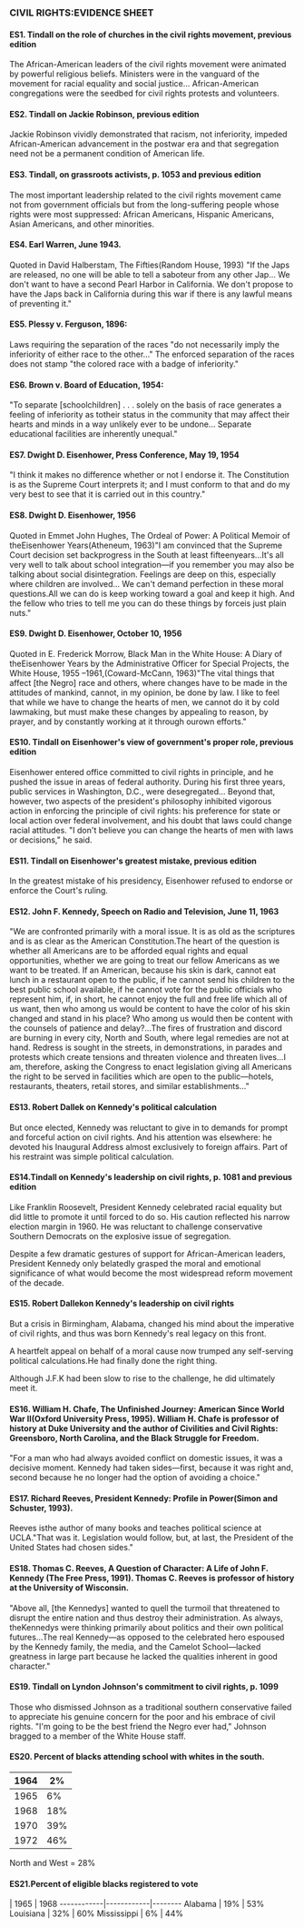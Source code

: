 ### CIVIL RIGHTS:EVIDENCE SHEET

#### ES1. Tindall on the role of churches in the civil rights movement, previous edition
The African-American leaders of the civil rights movement were animated by powerful religious beliefs. Ministers were in the vanguard of the movement for racial equality and social justice... African-American congregations were the seedbed for civil rights protests and volunteers.

#### ES2. Tindall on Jackie Robinson, previous edition
Jackie Robinson vividly demonstrated that racism, not inferiority, impeded African-American advancement in the postwar era and that segregation need not be a permanent condition of American life.

#### ES3. Tindall, on grassroots activists, p. 1053 and previous edition
The most important leadership related to the civil rights movement came not from government officials but from the long-suffering people whose rights were most suppressed: African Americans, Hispanic Americans, Asian Americans, and other minorities.

#### ES4. Earl Warren, June 1943.
Quoted in David Halberstam, The Fifties(Random House, 1993) "If the Japs are released, no one will be able to tell a saboteur from any other Jap... We don't want to have a second Pearl Harbor in California. We don't propose to have the Japs back in California during this war if there is any lawful means of preventing it."

#### ES5. Plessy v. Ferguson, 1896:
Laws requiring the separation of the races "do not necessarily imply the inferiority of either race to the other..." The enforced separation of the races does not stamp "the colored race with a badge of inferiority."

#### ES6. Brown v. Board of Education, 1954:
"To separate [schoolchildren] . . . solely on the basis of race generates a feeling of inferiority as totheir status in the community that may affect their hearts and minds in a way unlikely ever to be undone... Separate educational facilities are inherently unequal."

#### ES7. Dwight D. Eisenhower, Press Conference, May 19, 1954
"I think it makes no difference whether or not I endorse it. The Constitution is as the Supreme Court interprets it; and I must conform to that and do my very best to see that it is carried out in this country."

#### ES8. Dwight D. Eisenhower, 1956
Quoted in Emmet John Hughes, The Ordeal of Power: A Political Memoir of theEisenhower Years(Atheneum, 1963)"I am convinced that the Supreme Court decision set backprogress in the South at least fifteenyears...It's all very well to talk about school integration—if you remember you may also be talking about social disintegration. Feelings are deep on this, especially where children are involved... We can't demand perfection in these moral questions.All we can do is keep working toward a goal and keep it high. And the fellow who tries to tell me you can do these things by forceis just plain nuts."

#### ES9. Dwight D. Eisenhower, October 10, 1956
Quoted in E. Frederick Morrow, Black Man in the White House: A Diary of theEisenhower Years by the Administrative Officer for Special Projects, the White House, 1955 –1961,(Coward-McCann, 1963)"The vital things that affect [the Negro] race and others, where changes have to be made in the attitudes of mankind, cannot, in my opinion, be done by law. I like to feel that while we have to change the hearts of men, we cannot do it by cold lawmaking, but must make these changes by appealing to reason, by prayer, and by constantly working at it through ourown efforts."

#### ES10. Tindall on Eisenhower's view of government's proper role, previous edition
Eisenhower entered office committed to civil rights in principle, and he pushed the issue in areas of federal authority. During his first three years, public services in Washington, D.C., were desegregated... Beyond that, however, two aspects of the president's philosophy inhibited vigorous action in enforcing the principle of civil rights: his preference for state or local action over federal involvement, and his doubt that laws could change racial attitudes. "I don't believe you can change the hearts of men with laws or decisions," he said.

#### ES11. Tindall on Eisenhower's greatest mistake, previous edition
In the greatest mistake of his presidency, Eisenhower refused to endorse or enforce the Court's ruling.

#### ES12. John F. Kennedy, Speech on Radio and Television, June 11, 1963
"We are confronted primarily with a moral issue. It is as old as the scriptures and is as clear as the American Constitution.The heart of the question is whether all Americans are to be afforded equal rights and equal opportunities, whether we are going to treat our fellow Americans as we want to be treated. If an American, because his skin is dark, cannot eat lunch in a restaurant open to the public, if he cannot send his children to the best public school available, if he cannot vote for the public officials who represent him, if, in short, he cannot enjoy the full and free life which all of us want, then who among us would be content to have the color of his skin changed and stand in his place? Who among us would then be content with the counsels of patience and delay?...The fires of frustration and discord are burning in every city, North and South, where legal remedies are not at hand. Redress is sought in the streets, in demonstrations, in parades and protests which create tensions and threaten violence and threaten lives...I am, therefore, asking the Congress to enact legislation giving all Americans the right to be served in facilities which are open to the public—hotels, restaurants, theaters, retail stores, and similar establishments..."

#### ES13. Robert Dallek on Kennedy's political calculation
But once elected, Kennedy was reluctant to give in to demands for prompt and forceful action on civil rights. And his attention was elsewhere: he devoted his Inaugural Address almost exclusively to foreign affairs. Part of his restraint was simple political calculation.

#### ES14.Tindall on Kennedy's leadership on civil rights, p. 1081 and previous edition
Like Franklin Roosevelt, President Kennedy celebrated racial equality but did little to promote it until forced to do so. His caution reflected his narrow election margin in 1960. He was reluctant to challenge conservative Southern Democrats on the explosive issue of segregation.

Despite a few dramatic gestures of support for African-American leaders, President Kennedy only belatedly grasped the moral and emotional significance of what would become the most widespread reform movement of the decade.

#### ES15. Robert Dallekon Kennedy's leadership on civil rights
But a crisis in Birmingham, Alabama, changed his mind about the imperative of civil rights, and thus was born Kennedy's real legacy on this front.

A heartfelt appeal on behalf of a moral cause now trumped any self-serving political calculations.He had finally done the right thing.

Although J.F.K had been slow to rise to the challenge, he did ultimately meet it.

#### ES16. William H. Chafe, The Unfinished Journey: American Since World War II(Oxford University Press, 1995). William H. Chafe is professor of history at Duke University and the author of Civilities and Civil Rights: Greensboro, North Carolina, and the Black Struggle for Freedom.
"For a man who had always avoided conflict on domestic issues, it was a decisive moment. Kennedy had taken sides—first, because it was right and, second because he no longer had the option of avoiding a choice."

#### ES17. Richard Reeves, President Kennedy: Profile in Power(Simon and Schuster, 1993).
Reeves isthe author of many books and teaches political science at UCLA."That was it. Legislation would follow, but, at last, the President of the United States had chosen sides."

#### ES18. Thomas C. Reeves, A Question of Character: A Life of John F. Kennedy (The Free Press, 1991). Thomas C. Reeves is professor of history at the University of Wisconsin.
"Above all, [the Kennedys] wanted to quell the turmoil that threatened to disrupt the entire nation and thus destroy their administration. As always, theKennedys were thinking primarily about politics and their own political futures...The real Kennedy—as opposed to the celebrated hero espoused by the Kennedy family, the media, and the Camelot School—lacked greatness in large part because he lacked the qualities inherent in good character."

#### ES19. Tindall on Lyndon Johnson's commitment to civil rights, p. 1099
Those who dismissed Johnson as a traditional southern conservative failed to appreciate his genuine concern for the poor and his embrace of civil rights. "I'm going to be the best friend the Negro ever had," Johnson bragged to a member of the White House staff.

#### ES20. Percent of blacks attending school with whites in the south.
1964  | 2%
------|----
1965  | 6%
1968  | 18%
1970  | 39%
1972  | 46%
North and West = 28%

#### ES21.Percent of eligible blacks registered to  vote
 | 1965 | 1968
------------|------------|--------
Alabama     | 19%  | 53%
Louisiana   | 32%  | 60%
Mississippi | 6%   | 44%
